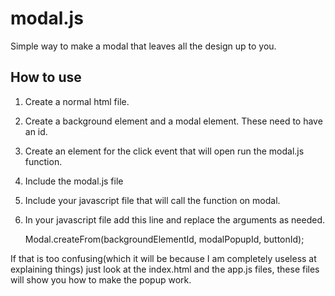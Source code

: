 modal.js
========

Simple way to make a modal that leaves all the design up to you.


How to use
---------
1. Create a normal html file.
2. Create a background element and a modal element. These need to have an id.
3. Create an element for the click event that will open run the modal.js function.
4. Include the modal.js file
5. Include your javascript file that will call the function on modal.
6. In your javascript file add this line and replace the arguments as needed.
	
	Modal.createFrom(backgroundElementId, modalPopupId, buttonId);
	

If that is too confusing(which it will be because I am completely useless at explaining things)
just look at the index.html and the app.js files, these files will show you how to make the popup work.
